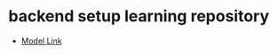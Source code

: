 # backend setup learning repository

- [Model Link](https://app.eraser.io/workspace/YtPqZ1VogxGy1jzIDkzj)